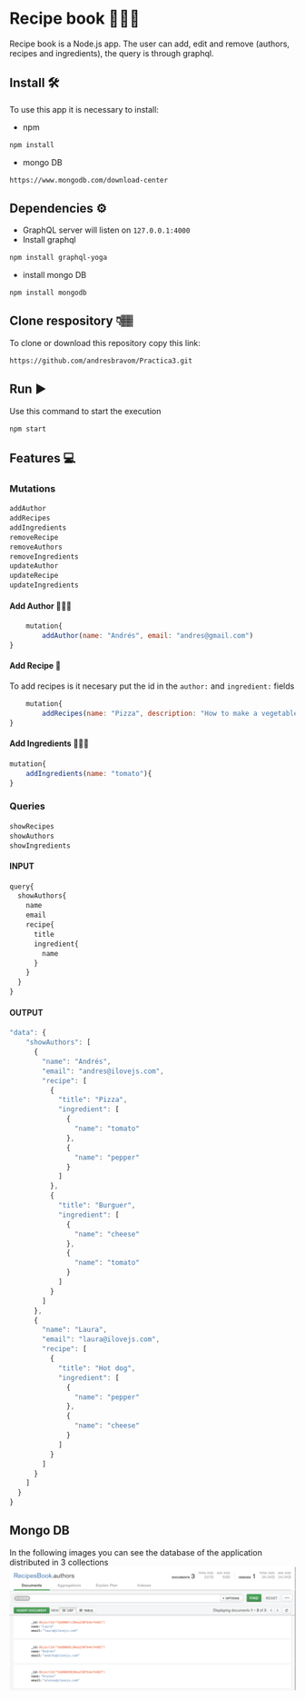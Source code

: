 # Recipe book  👨🏽‍🍳
Recipe book is a Node.js app. The user can add, edit and remove (authors, recipes and ingredients), the query is through graphql.
## Install 🛠️
To use this app it is necessary to install:
* npm
```sh
npm install
```
* mongo DB
```sh
https://www.mongodb.com/download-center
```
## Dependencies ⚙️
* GraphQL server will listen on `127.0.0.1:4000`
* Install graphql
```sh
npm install graphql-yoga
```
* install mongo DB
```sh
npm install mongodb
```

## Clone respository 👇🏽
To clone or download this repository copy this link:
```sh
https://github.com/andresbravom/Practica3.git
```

## Run ▶️
Use this command to start the execution
```js
npm start
```
## Features 💻
### Mutations
```js
addAuthor
addRecipes
addIngredients
removeRecipe
removeAuthors
removeIngredients
updateAuthor
updateRecipe
updateIngredients
```
#### Add Author 👩🏽‍🍳
```js
    mutation{
        addAuthor(name: "Andrés", email: "andres@gmail.com")
}
```
#### Add Recipe 📜
To add recipes is it necesary put the id in the `author:` and `ingredient:` fields

```js
    mutation{
        addRecipes(name: "Pizza", description: "How to make a vegetable pizza", author: "0f995037-71ce-42f3-a9c6-8e03a07d9e76", ingredient:  ["2cf2c8e2-9c20-4d9e-88d3-0e3854362301", "9f28c050-0ca6-4ac3-9763-79b3a4a323f2","fb466cc5-973d-44dc-b838-ce2dae423f90"]), 
}
```
#### Add Ingredients 🍅🌽🥕
```js
mutation{
    addIngredients(name: "tomato"){
}
```

### Queries
```js
showRecipes
showAuthors
showIngredients
```
#### INPUT
```js
query{
  showAuthors{
    name
    email
    recipe{
      title
      ingredient{
        name
      }
    }
  }
}
```
#### OUTPUT
```js
"data": {
    "showAuthors": [
      {
        "name": "Andrés",
        "email": "andres@ilovejs.com",
        "recipe": [
          {
            "title": "Pizza",
            "ingredient": [
              {
                "name": "tomato"
              },
              {
                "name": "pepper"
              }
            ]
          },
          {
            "title": "Burguer",
            "ingredient": [
              {
                "name": "cheese"
              },
              {
                "name": "tomato"
              }
            ]
          }
        ]
      },
      {
        "name": "Laura",
        "email": "laura@ilovejs.com",
        "recipe": [
          {
            "title": "Hot dog",
            "ingredient": [
              {
                "name": "pepper"
              },
              {
                "name": "cheese"
              }
            ]
          }
        ]
      }
    ]
  }
}
```

## Mongo DB
In the following images you can see the database of the application distributed in 3 collections
![ImageTest1](https://github.com/andresbravom/Practica3/blob/master/Images/authors.png)









